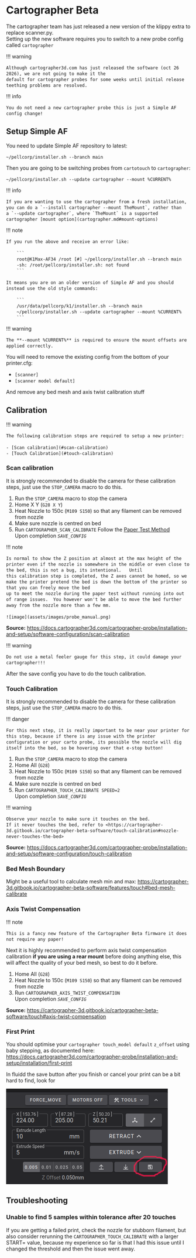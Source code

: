 # Cartographer Beta

The cartographer team has just released a new version of the klippy extra to replace scanner.py.  
Setting up the new software requires you to switch to a new probe config called `cartographer`

!!! warning

    Although cartographer3d.com has just released the software (oct 26 2026), we are not going to make it the 
    default for cartographer probes for some weeks until initial release teething problems are resolved.

!!! info

    You do not need a new cartographer probe this is just a Simple AF config change!

## Setup Simple AF

You need to update Simple AF repository to latest:

```
~/pellcorp/installer.sh --branch main
```

Then you are going to be switching probes from `cartotouch` to `cartographer`:

```
~/pellcorp/installer.sh --update cartographer --mount %CURRENT%
```

!!! info

    If you are wanting to use the cartographer from a fresh installation, you can do a `--install cartographer --mount TheMount`, rather than
    a `--update cartographer`, where `TheMount` is a supported cartographer [mount option](cartographer.md#mount-options)

!!! note

    If you run the above and receive an error like:

        ```
        root@K1Max-AF34 /root [#] ~/pellcorp/installer.sh --branch main
        -sh: /root/pellcorp/installer.sh: not found
        ```

    It means you are on an older version of Simple AF and you should instead use the old style commands:

        ```
        /usr/data/pellcorp/k1/installer.sh --branch main
        ~/pellcorp/installer.sh --update cartographer --mount %CURRENT%
        ```

!!! warning

    The **--mount %CURRENT%** is required to ensure the mount offsets are applied correctly.

You will need to remove the existing config from the bottom of your printer.cfg:

- `[scanner]`
- `[scanner model default]`

And remove any bed mesh and axis twist calibration stuff

## Calibration

!!! warning

    The following calibration steps are required to setup a new printer:

    - [Scan calibration](#scan-calibration)
    - [Touch Calibration](#touch-calibration)

### Scan calibration

It is strongly recommended to disable the camera for these calibration steps, just use the `STOP_CAMERA`
macro to do this.

1. Run the `STOP_CAMERA` macro to stop the camera
2. Home X Y (`G28 X Y`)
3. Heat Nozzle to 150c (`M109 S150`) so that any filament can be removed from nozzle
4. Make sure nozzle is centred on bed
5. Run `CARTOGRAPHER_SCAN_CALIBRATE`
   Follow the [Paper Test Method](https://www.klipper3d.org/Bed_Level.html#the-paper-test)
   <br />Upon completion *`SAVE_CONFIG`*

!!! note

    Is normal to show the Z position at almost at the max height of the printer even if the nozzle is somewhere in the middle or even close to the bed, this is not a bug, its intentional.   Until
    this calibration step is completed, the Z axes cannot be homed, so we make the printer pretend the bed is down the bottom of the printer so that you can freely move the bed
    up to meet the nozzle during the paper test without running into out of range issues.  You however won't be able to move the bed further away from the nozzle more than a few mm.
    
    ![image](assets/images/probe_manual.png)

**Source:** <https://docs.cartographer3d.com/cartographer-probe/installation-and-setup/software-configuration/scan-calibration>

!!! warning

    Do not use a metal feeler gauge for this step, it could damage your cartographer!!!

After the save config you have to do the touch calibration.

### Touch Calibration

It is strongly recommended to disable the camera for these calibration steps, just use the `STOP_CAMERA`
macro to do this.

!!! danger

    For this next step, it is really important to be near your printer for this step, because if there is any issue with the printer configuration or your carto probe, its possible the nozzle will dig itself into the bed, so be hovering over that e-stop button!

1. Run the `STOP_CAMERA` macro to stop the camera
2. Home All (`G28`)
3. Heat Nozzle to 150c (`M109 S150`) so that any filament can be removed from nozzle
4. Make sure nozzle is centred on bed
5. Run `CARTOGRAPHER_TOUCH_CALIBRATE SPEED=2`
   <br />Upon completion *`SAVE_CONFIG`*

!!! warning

    Observe your nozzle to make sure it touches on the bed.
    If it never touches the bed, refer to <https://cartographer-3d.gitbook.io/cartographer-beta-software/touch-calibration#nozzle-never-touches-the-bed>

**Source:** <https://docs.cartographer3d.com/cartographer-probe/installation-and-setup/software-configuration/touch-calibration>

### Bed Mesh Boundary

Might be a useful tool to calculate mesh min and max:
<https://cartographer-3d.gitbook.io/cartographer-beta-software/features/touch#bed-mesh-calibrate>

### Axis Twist Compensation

!!! note 

    This is a fancy new feature of the Cartographer Beta firmware it does not require any paper!

Next it is highly recommended to perform axis twist compensation calibration **if you are using a rear mount** before doing anything else, this will affect the quality of
your bed mesh, so best to do it before.

1. Home All (`G28`)
2. Heat Nozzle to 150c (`M109 S150`) so that any filament can be removed from nozzle
3. Run `CARTOGRAPHER_AXIS_TWIST_COMPENSATION` 
   <br />Upon completion *`SAVE_CONFIG`*

**Source:** <https://cartographer-3d.gitbook.io/cartographer-beta-software/touch#axis-twist-compensation>

### First Print

You should optimise your `cartographer touch_model default` `z_offset` using baby stepping, as documented here: <https://docs.cartographer3d.com/cartographer-probe/installation-and-setup/installation/first-print>

In fluidd the save button after you finish or cancel your print can be a bit hard to find, look for

![image](assets/images/fluidd_save_zoffset.png)

## Troubleshooting

### Unable to find 5 samples within tolerance after 20 touches

If you are getting a failed print, check the nozzle for stubborn filament, but also consider rerunning the `CARTOGRAPHER_TOUCH_CALIBRATE` with a larger START= value, because
my experience so far is that I had this issue until I changed the threshold and then the issue went away.

